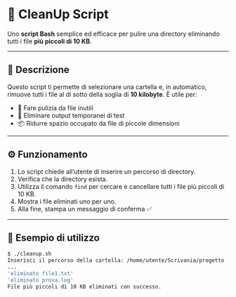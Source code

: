 # 🧹 CleanUp Script

Uno **script Bash** semplice ed efficace per pulire una directory eliminando tutti i file **più piccoli di 10 KB**.

---

## 📁 Descrizione

Questo script ti permette di selezionare una cartella e, in automatico, rimuove tutti i file al di sotto della soglia di **10 kilobyte**. È utile per:

- 🧼 Fare pulizia da file inutili
- 🧪 Eliminare output temporanei di test
- 📦 Ridurre spazio occupato da file di piccole dimensioni

---

## ⚙️ Funzionamento

1. Lo script chiede all’utente di inserire un percorso di directory.
2. Verifica che la directory esista.
3. Utilizza il comando `find` per cercare e cancellare tutti i file più piccoli di 10 KB.
4. Mostra i file eliminati uno per uno.
5. Alla fine, stampa un messaggio di conferma ✅

---

## 🧾 Esempio di utilizzo

```bash
$ ./cleanup.sh
Inserisci il percorso della cartella: /home/utente/Scrivania/progetto
...
'eliminato file1.txt'
'eliminato prova.log'
File più piccoli di 10 KB eliminati con successo.